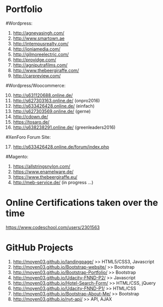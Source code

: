 # Portfolio

#Wordpress:

1. http://agneyasingh.com/ 
2. http://www.smartown.ae 
3. http://intempusrealty.com/ 
4. http://ioniamedia.com/ 
5. http://gilmoreelectric.com/ 
6. http://providge.com/ 
7. http://agniputrafilms.com/ 
8. http://www.thebeergiraffe.com/ 
9. http://carpreview.com/ 

#Wordpress/Woocommerce:

10. http://s631120688.online.de/ 
11. http://s627303163.online.de/ (onpro2016)
12. http://s633426428.online.de/ (einfach)
13. http://s627303569.online.de/ (gerne)
14. http://cdown.de/
15. https://tosaro.de/
16. http://s638238291.online.de/ (greenleaders2016)

#XenForo Forum Site:

17. http://s633426428.online.de/forum/index.php

#Magento:

1. https://allstringsnylon.com/
2. https://www.enamelware.de/
3. https://www.thebeergiraffe.eu/
4. http://meb-service.de/ (in progress ...)

# Online Certifications taken over the time 

https://www.codeschool.com/users/2301563

# GitHub Projects

1. http://moyen03.github.io/landingpage/                 >> HTML5/CSS3, Javascript
2. http://moyen03.github.io/Bootstrap-website/           >> Bootstrap
3. http://moyen03.github.io/Bootstrap-Portfolio/         >> Bootstrap
4. http://moyen03.github.io/Udacity-FNND-P2/             >> Javascript
5. http://moyen03.github.io/Hotel-Search-Form/           >> HTML/CSS, jQuery
6. http://moyen03.github.io/Udacity-FNND-P1/             >> HTML/CSS
7. http://moyen03.github.io/Bootstrap-About-Me/          >> Bootstrap
8. http://moyen03.github.io/nyt-api/                     >> API, AJAX
